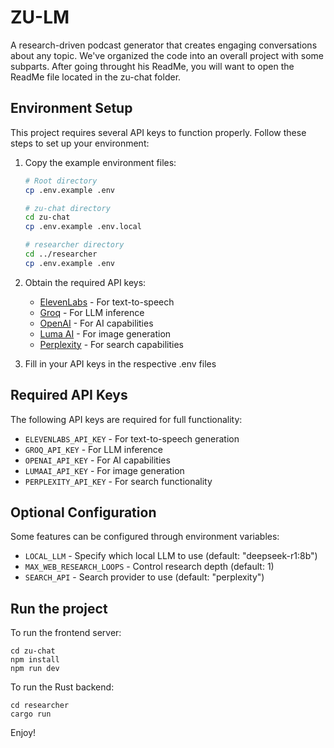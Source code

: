 # ZU-LM

A research-driven podcast generator that creates engaging conversations about any topic. We've organized the code into an overall project with some subparts. After going throught his ReadMe, you will want to open the ReadMe file located in the zu-chat folder.

## Environment Setup

This project requires several API keys to function properly. Follow these steps to set up your environment:

1. Copy the example environment files:
   ```bash
   # Root directory
   cp .env.example .env

   # zu-chat directory
   cd zu-chat
   cp .env.example .env.local

   # researcher directory
   cd ../researcher
   cp .env.example .env
   ```

2. Obtain the required API keys:
   - [ElevenLabs](https://elevenlabs.io/) - For text-to-speech
   - [Groq](https://groq.com/) - For LLM inference
   - [OpenAI](https://openai.com/) - For AI capabilities
   - [Luma AI](https://lumalabs.ai/) - For image generation
   - [Perplexity](https://www.perplexity.ai/) - For search capabilities

3. Fill in your API keys in the respective .env files

## Required API Keys

The following API keys are required for full functionality:

- `ELEVENLABS_API_KEY` - For text-to-speech generation
- `GROQ_API_KEY` - For LLM inference
- `OPENAI_API_KEY` - For AI capabilities
- `LUMAAI_API_KEY` - For image generation
- `PERPLEXITY_API_KEY` - For search functionality

## Optional Configuration

Some features can be configured through environment variables:

- `LOCAL_LLM` - Specify which local LLM to use (default: "deepseek-r1:8b")
- `MAX_WEB_RESEARCH_LOOPS` - Control research depth (default: 1)
- `SEARCH_API` - Search provider to use (default: "perplexity")


## Run the project

To run the frontend server:

```
cd zu-chat
npm install
npm run dev
```

To run the Rust backend:
```
cd researcher
cargo run
```

Enjoy!
